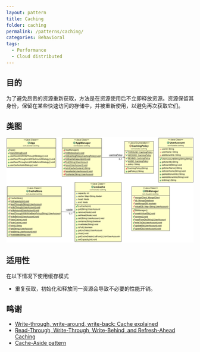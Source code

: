 ```yaml
---
layout: pattern
title: Caching
folder: caching
permalink: /patterns/caching/
categories: Behavioral
tags:
  - Performance
  - Cloud distributed
---
```


## 目的
为了避免昂贵的资源重新获取，方法是在资源使用后不立即释放资源。资源保留其身份，保留在某些快速访问的存储中，并被重新使用，以避免再次获取它们。

## 类图
![alt text](../../caching/etc/caching.png "Caching")

## 适用性
在以下情况下使用缓存模式

* 重复获取，初始化和释放同一资源会导致不必要的性能开销。

## 鸣谢

* [Write-through, write-around, write-back: Cache explained](http://www.computerweekly.com/feature/Write-through-write-around-write-back-Cache-explained)
* [Read-Through, Write-Through, Write-Behind, and Refresh-Ahead Caching](https://docs.oracle.com/cd/E15357_01/coh.360/e15723/cache_rtwtwbra.htm#COHDG5177)
* [Cache-Aside pattern](https://docs.microsoft.com/en-us/azure/architecture/patterns/cache-aside)

